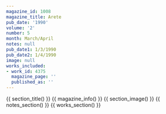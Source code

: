 ```yaml
---
magazine_id: 1008
magazine_title: Arete
pub_date: '1990'
volume: '2'
number: 5
month: March/April
notes: null
pub_date1: 1/3/1990
pub_date2: 1/4/1990
image: null
works_included:
- work_id: 4375
  magazine_page: ''
  published_as: ''
---
```


{{ section_title() }}
{{ magazine_info() }}
{{ section_image() }}
{{ notes_section() }}
{{ works_section() }}
